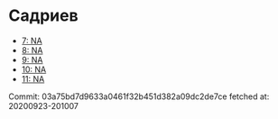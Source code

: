 # Садриев
- [7: NA](7.md)
- [8: NA](8.md)
- [9: NA](9.md)
- [10: NA](10.md)
- [11: NA](11.md)

Commit: 03a75bd7d9633a0461f32b451d382a09dc2de7ce
 fetched at: 20200923-201007
